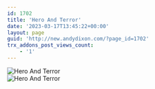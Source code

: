 ```yaml
---
id: 1702
title: 'Hero And Terror'
date: '2023-03-17T13:45:22+00:00'
layout: page
guid: 'http://new.andydixon.com/?page_id=1702'
trx_addons_post_views_count:
    - '1'
---
```


![Hero And Terror](https://i0.wp.com/assets.g8x2.ldn.idrivee2-23.com/posters/Hero%20And%20Terror%2001.jpg?w=1200&ssl=1 "Hero And Terror")  
![Hero And Terror](https://i0.wp.com/assets.g8x2.ldn.idrivee2-23.com/posters/Hero%20And%20Terror%2002.jpg?w=1200&ssl=1 "Hero And Terror")